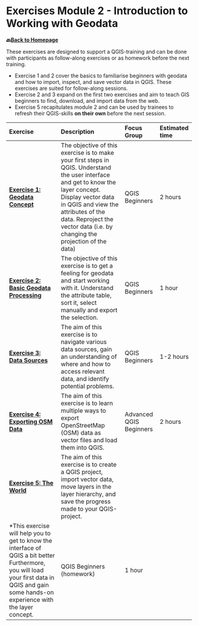 # Exercises Module 2 - Introduction to Working with Geodata

__🔙[Back to Homepage](/content/intro.md)__

These exercises are designed to support a QGIS-training and can be done with participants as follow-along exercises or as homework before the next training. 
- Exercise 1 and 2 cover the basics to familiarise beginners with geodata and how to import, inspect, and save vector data in QGIS. These exercises are suited for follow-along sessions. 
- Exercise 2 and 3 expand on the first two exercises and aim to teach GIS beginners to find, download, and import data from the web. 
- Exercise 5 recapitulates module 2 and can be used by trainees to refresh their QGIS-skills __on their own__ before the next session.


| Exercise| Description |Focus Group|Estimated time| 
| :-------------------- | :----------------- |:----------------- |:----------------- |
|__[Exercise 1: Geodata Concept](/content/Modul_2/en_qgis_geodata_concept_ex1.md)__ | The objective of this exercise is to make your first steps in QGIS. Understand the user interface and get to know the layer concept. Display vector data in QGIS and view the attributes of the data. Reproject the vector data (i.e. by changing the projection of the data) | QGIS Beginners | 2 hours | 
|  __[Exercise 2: Basic Geodata Processing](https://giscience.github.io/gis-training-resource-center/content/Modul_2/en_qgis_basic_data_processing_ex1.html)__ | The objective of this exercise is to get a feeling for geodata and start working with it. Understand the attribute table, sort it, select manually and export the selection. | QGIS Beginners | 1 hour | 
| __[Exercise 3: Data Sources](https://giscience.github.io/gis-training-resource-center/content/Modul_2/en_qgis_data_sources_ex1.html)__ | The aim of this exercise is to navigate various data sources, gain an understanding of where and how to access relevant data, and identify potential problems. | QGIS Beginners | 1-2 hours |
| __[Exercise 4: Exporting OSM Data](https://giscience.github.io/gis-training-resource-center/content/Modul_2/en_qgis_data_sources_ex2.html)__ | The aim of this exercise is to learn multiple ways to export OpenStreetMap (OSM) data as vector files and load them into QGIS. | Advanced QGIS Beginners | 2 hours |
| __[Exercise 5: The World](/content/Modul_2/en_qgis_modul_2_ex_1.md)__ | The aim of this exercise is to create a QGIS project, import vector data, move layers in the layer hierarchy, and save the progress made to your QGIS-project. | 
*This exercise will help you to get to know the interface of QGIS a bit better Furthermore, you will load your first data in QGIS and gain some hands-on experience with the layer concept. | QGIS Beginners (homework) | 1 hour |

<!--CHECK: Exercise 3: Did they already learn how to filter data to display only the hospitals?-->